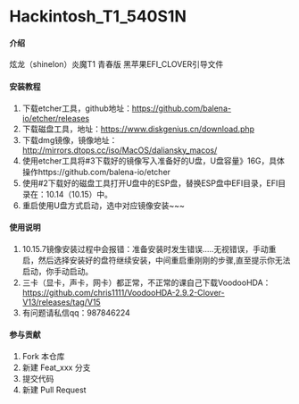 # Hackintosh_T1_540S1N

#### 介绍
炫龙（shinelon）炎魔T1 青春版
黑苹果EFI_CLOVER引导文件

#### 安装教程

1.  下载etcher工具，github地址：https://github.com/balena-io/etcher/releases
2.  下载磁盘工具，地址：https://www.diskgenius.cn/download.php
3.  下载dmg镜像，镜像地址：http://mirrors.dtops.cc/iso/MacOS/daliansky_macos/
4.  使用etcher工具将#3下载好的镜像写入准备好的U盘，U盘容量》16G，具体操作https://github.com/balena-io/etcher
5.  使用#2下载好的磁盘工具打开U盘中的ESP盘，替换ESP盘中EFI目录，EFI目录在：10.14（10.15）中。
6.  重启使用U盘方式启动，选中对应镜像安装~~~

#### 使用说明

1. 10.15.7镜像安装过程中会报错：准备安装时发生错误.....无视错误，手动重启，然后选择安装好的盘符继续安装，中间重启重刚刚的步骤,直至提示你无法启动，你手动启动。
2.  三卡（显卡，声卡，网卡）都正常，不正常的课自己下载VoodooHDA：https://github.com/chris1111/VoodooHDA-2.9.2-Clover-V13/releases/tag/V15
3.  有问题请私信qq：987846224

#### 参与贡献

1.  Fork 本仓库
2.  新建 Feat_xxx 分支
3.  提交代码
4.  新建 Pull Request
